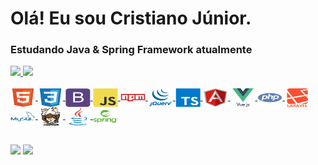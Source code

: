 # Olá! Eu sou Cristiano Júnior.
### Estudando Java & Spring Framework atualmente

 <div>
  <a href="https://www.linkedin.com/in/cristiano-junior-508326b6/">
  <img height="180em" src="https://github-readme-stats.vercel.app/api?username=jrcristiano&show_icons=true&theme=tokyonight&include_all_commits=true&count_private=true"/>
  <img height="180em" src="https://github-readme-stats.vercel.app/api/top-langs/?username=jrcristiano&layout=compact&langs_count=7&theme=tokyonight"/>
</div>
  
<div style="display: inline_block"><br>
  <img align="center" alt="jrcristiano-HTML" height="30" width="40" src="https://raw.githubusercontent.com/devicons/devicon/master/icons/html5/html5-original.svg">
  <img align="center" alt="jrcristiano-CSS" height="30" width="40" src="https://raw.githubusercontent.com/devicons/devicon/master/icons/css3/css3-original.svg">
  <img align="center" alt="jrcristiano-Ts" height="30" width="40" src="https://github.com/devicons/devicon/blob/master/icons/bootstrap/bootstrap-plain.svg">
  <img align="center" alt="jrcristiano-Ts" height="30" width="40" src="https://github.com/devicons/devicon/blob/master/icons/javascript/javascript-original.svg">
  <img align="center" alt="jrcristiano-Ts" height="30" width="40" src="https://github.com/devicons/devicon/blob/master/icons/npm/npm-original-wordmark.svg">
  <img align="center" alt="jrcristiano-Ts" height="30" width="40" src="https://github.com/devicons/devicon/blob/master/icons/jquery/jquery-plain-wordmark.svg">
  <img align="center" alt="jrcristiano-Ts" height="30" width="40" src="https://raw.githubusercontent.com/devicons/devicon/master/icons/typescript/typescript-plain.svg">
<img align="center" alt="jrcristiano-Js" height="30" width="40" src="https://github.com/devicons/devicon/blob/master/icons/angularjs/angularjs-original.svg">
<img align="center" alt="jrcristiano-Ts" height="30" width="40" src="https://github.com/devicons/devicon/blob/master/icons/vuejs/vuejs-original-wordmark.svg">
<img align="center" alt="jrcristiano-Ts" height="30" width="40" src="https://github.com/devicons/devicon/blob/master/icons/php/php-plain.svg">
  
<img align="center" alt="jrcristiano-Ts" height="30" width="40" src="https://github.com/devicons/devicon/blob/master/icons/laravel/laravel-plain-wordmark.svg">
<img align="center" alt="jrcristiano-Ts" height="30" width="40" src="https://github.com/devicons/devicon/blob/master/icons/mysql/mysql-plain-wordmark.svg">
<img align="center" alt="jrcristiano-Ts" height="30" width="40" src="https://github.com/devicons/devicon/blob/master/icons/composer/composer-original.svg">
<img align="center" alt="jrcristiano-Ts" height="30" width="40" src="https://github.com/devicons/devicon/blob/master/icons/java/java-original.svg">
<img align="center" alt="jrcristiano-Ts" height="30" width="40" src="https://github.com/devicons/devicon/blob/master/icons/spring/spring-original-wordmark.svg">
  
</div>
 
  
 ##
 
<div>
  <a href="https://www.linkedin.com/in/cristiano-junior-508326b6/" target="_blank"><img src="https://img.shields.io/badge/-LinkedIn-%230077B5?style=for-the-badge&logo=linkedin&logoColor=white" target="_blank"></a> 
  <a href ="mailto:cristiano-junior10@outlook.com"><img src="https://img.shields.io/badge/Microsoft_Outlook-0078D4?style=for-the-badge&logo=microsoft-outlook&logoColor=white" target="_blank"></a>
</div>
